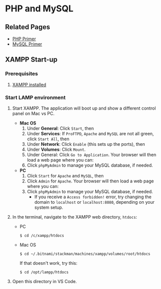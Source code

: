 # PHP and MySQL
## Related Pages
- [PHP Primer](php)
- [MySQL Primer](mysql)

## XAMPP Start-up
### Prerequisites
1. [XAMPP installed](https://www.apachefriends.org/index.html)

### Start LAMP environment
1. Start XAMPP. The application will boot up and show a different control panel on Mac vs PC.
    - **Mac OS**
        1. Under **General**: Click `Start`, then
        2. Under **Services**: If `ProFTPD`, `Apache` and `MySQL` are not all green, click `Start All`, then
        3. Under **Network**: Click `Enable` (this sets up the ports), then
        4. Under **Volumes**: Click `Mount`.
        5. Under General: Click `Go to Application`. Your browser will then load a web page where you can:
        6. Click `phpMyAdmin` to manage your MySQL database, if needed.
    - **PC** 
        1. Click `Start` for `Apache` and `MySQL`, then
        2. Click `Admin` for `Apache`. Your browser will then load a web page where you can:
        3. Click `phpMyAdmin` to manage your MySQL database, if needed.
            - If you receive a `Access forbidden!` error, try changing the domain to `localhost` or `localhost:8080`, depending on your system setup.
2. In the terminal, navigate to the XAMPP web directory, `htdocs`:
    - PC

        ```
        $ cd /c/xampp/htdocs
        ```

    - Mac OS

        ```
        $ cd ~/.bitnami/stackman/machines/xampp/volumes/root/htdocs
        ```

        If that doesn't work, try this:

        ```shell
        $ cd /opt/lampp/htdocs
        ```

3. Open this directory in VS Code.